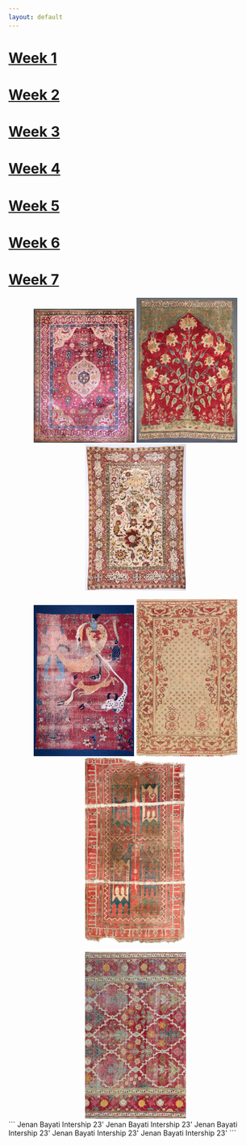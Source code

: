 ```yaml
---
layout: default
---
```


# [Week 1](./another-page.html)
# [Week 2](./another-page-2.html)
# [Week 3](./another-page-3.html)
# [Week 4](./another-page-4.html)
# [Week 5](./another-page-5.html)
# [Week 6](./another-page-6.html)
# [Week 7](./another-page-7.html)

<div align="center"> 
 <span><img src="/assets/Week-1.JPEG" text="week 1" width="200" lenght="470"></span> <img src="/assets/Week-2.JPEG" width="200" lenght="470"> <img src="/assets/Week-3.JPEG" width="200" lenght="470">

<img src="/assets/Week-4.JPEG" width="200" lenght="470"> <img src="/assets/Week-5.JPEG" width="200" lenght="470"> <img src="/assets/Week-6.JPEG" width="200" lenght="470">

<img src="/assets/Week-7.JPEG" width="200" lenght="470">

</div>
```
Jenan Bayati Intership 23' Jenan Bayati Intership 23' Jenan Bayati Intership 23' Jenan Bayati Intership 23' Jenan Bayati Intership 23'
```
